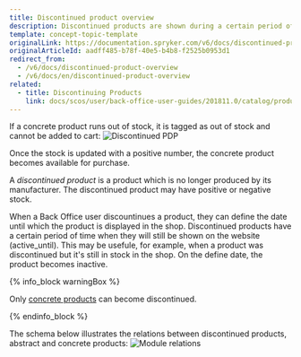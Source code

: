 ```yaml
---
title: Discontinued product overview
description: Discontinued products are shown during a certain period of time after the manufacturer or a distributor announces that the product is no longer produced.
template: concept-topic-template
originalLink: https://documentation.spryker.com/v6/docs/discontinued-product-overview
originalArticleId: aadff485-b78f-40e5-b4b8-f2525b0953d1
redirect_from:
  - /v6/docs/discontinued-product-overview
  - /v6/docs/en/discontinued-product-overview
related:
  - title: Discontinuing Products
    link: docs/scos/user/back-office-user-guides/201811.0/catalog/products/managing-products/discontinuing-products.html
---
```


If a concrete product runs out of stock, it is tagged as out of stock and cannot be added to cart:
![Discontinued PDP](https://spryker.s3.eu-central-1.amazonaws.com/docs/Features/Product+Management/Discontinued+Products/Discontinued+Products+Feature+Overview/discontinued-pdp-page.png)

Once the stock is updated with a positive number, the concrete product becomes available for purchase.

A *discontinued product* is a product which is no longer produced by its manufacturer. The discontinued product may have positive or negative stock.

When a Back Office user discountinues a product, they can define the date until which the product is displayed in the shop. Discontinued products have a certain period of time when they will still be shown on the website (active_until). This may be usefule, for example, when a product was discontinued but it's still in stock in the shop. On the define date, the product becomes inactive.

{% info_block warningBox %}

Only [concrete products](/docs/scos/user/features/{{page.version}}/product/product-feature-overview/product-feature-overview.html) can become discontinued.

{% endinfo_block %}

The schema below illustrates the relations between discontinued products, abstract and concrete products:
![Module relations](https://spryker.s3.eu-central-1.amazonaws.com/docs/Features/Product+Management/Discontinued+Products/Discontinued+Products+Feature+Overview/discontinued-schema.png)

